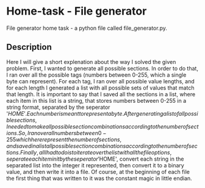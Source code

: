 # Home-task - File generator
File generator home task - a python file called file_generator.py.
## Description
Here I will give a short explenation about the way I solved the given problem. First, I wanted to generate all possible sections. In order to do that, I ran over all the possible tags (numbers between 0-255, which a single byte can represent). For each tag, I ran over all possible value lengths, and for each length I generated a list with all possible sets of values that match that length. It is important to say that I saved all the sections in a list, where each item in this list is a string, that stores numbers between 0-255 in a string format, separated by the seperator '$HOME'. Each number is meant to represent a byte.
After generating a list of all possible sections, I needed to make all possible section combinations according to the number of sections. So, I ran over all numbers between 0-255 which here represent the number of sections, and saved in a list all possible section combinations according to the number of sections.
Finally, all I had to do is to iterate over the list with all the file options, seperate each item in it by the seperator '$HOME', convert each string in the separated list into the integer it represented, then convert it to a binary value, and then write it into a file. Of course, at the beginning of each file the first thing that was written to it was the constant magic in little endian.
